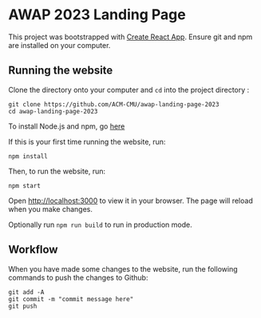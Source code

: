 # AWAP 2023 Landing Page
This project was bootstrapped with [Create React App](https://github.com/facebook/create-react-app). Ensure git and npm are installed on your computer. 

## Running the website
Clone the directory onto your computer and ```cd``` into the project directory :
```
git clone https://github.com/ACM-CMU/awap-landing-page-2023
cd awap-landing-page-2023
```

To install Node.js and npm, go [here](https://nodejs.org/en/download/)

If this is your first time running the website, run:

```
npm install
```
Then, to run the website, run:
```
npm start
```
Open [http://localhost:3000](http://localhost:3000) to view it in your browser. The page will reload when you make changes.

Optionally run ```npm run build``` to run in production mode.

## Workflow
When you have made some changes to the website, run the following commands to push the changes to Github:
```
git add -A
git commit -m "commit message here"
git push
```


